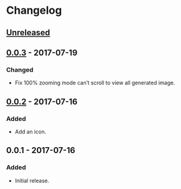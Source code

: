 # Changelog

## [Unreleased]

## [0.0.3] - 2017-07-19

### Changed

- Fix 100% zooming mode can’t scroll to view all generated image.

## [0.0.2] - 2017-07-16

### Added

- Add an icon.

## 0.0.1 - 2017-07-16

### Added

- Initial release.

[Unreleased]: https://github.com/EFanZh/Graphviz-Preview/compare/v0.0.3...HEAD
[0.0.3]: https://github.com/EFanZh/Graphviz-Preview/compare/v0.0.2...v0.0.3
[0.0.2]: https://github.com/EFanZh/Graphviz-Preview/compare/v0.0.1...v0.0.2
